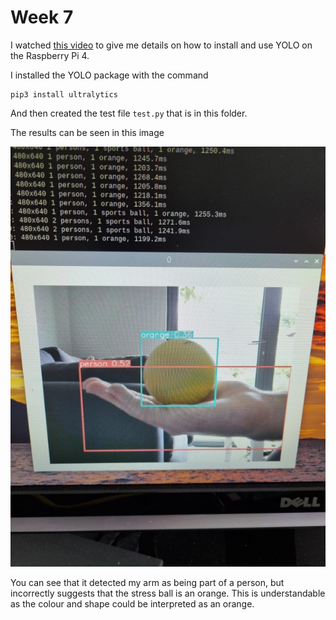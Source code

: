 # Week 7

I watched [this video](https://www.youtube.com/watch?v=RsuJzsYuR-s) to give me details on how to install and use YOLO on the Raspberry Pi 4.

I installed the YOLO package with the command

```
pip3 install ultralytics
```

And then created the test file ```test.py``` that is in this folder.

The results can be seen in this image

![detections](images/detections.jpg)

You can see that it detected my arm as being part of a person, but incorrectly suggests that the stress ball is an orange.  This is understandable as the colour and shape could be interpreted as an orange.